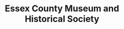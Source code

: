 ---
layout: repo
title: "Essex County Museum and Historical Society"
id: 16320
permalink: repos/16320/
---